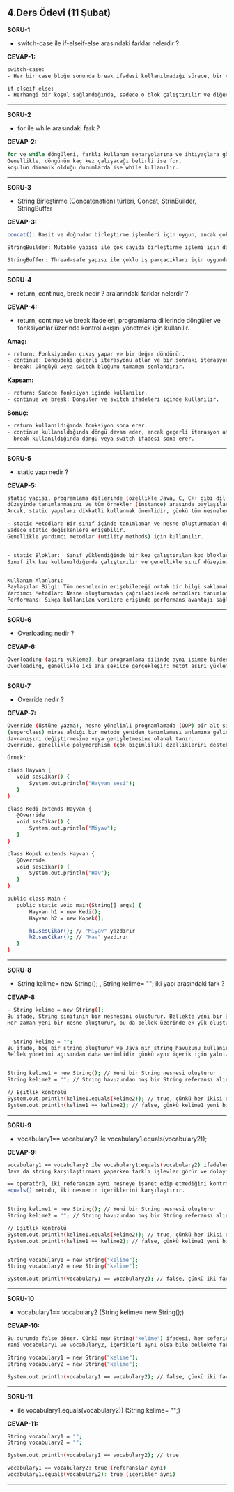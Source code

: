 ## 4.Ders Ödevi (11 Şubat)

**SORU-1**
- switch-case ile if-elseif-else arasındaki farklar nelerdir ?

**CEVAP-1:**
 ```sh 
switch-case:
- Her bir case bloğu sonunda break ifadesi kullanılmadığı sürece, bir case den sonraki tüm case ler çalıştırılabilir (fall-through).

if-elseif-else:
- Herhangi bir koşul sağlandığında, sadece o blok çalıştırılır ve diğerleri atlanır.
```
---


**SORU-2**

- for ile while arasındaki fark ?

**CEVAP-2:**
 ```sh 
for ve while döngüleri, farklı kullanım senaryolarına ve ihtiyaçlara göre seçilir. 
Genellikle, döngünün kaç kez çalışacağı belirli ise for, 
koşulun dinamik olduğu durumlarda ise while kullanılır.
```
---

**SORU-3**

- String Birleştirme (Concatenation) türleri, Concat, StrinBuilder, StringBuffer

**CEVAP-3:**
 ```sh 
concat(): Basit ve doğrudan birleştirme işlemleri için uygun, ancak çok fazla birleştirme yapıldığında performans sorunları olabilir.

StringBuilder: Mutable yapısı ile çok sayıda birleştirme işlemi için daha verimlidir. Tek iş parçacığı için idealdir.

StringBuffer: Thread-safe yapısı ile çoklu iş parçacıkları için uygundur, ancak performansı StringBuilder kadar iyi değildir.
```
---

**SORU-4**

- return, continue, break nedir ? aralarındaki farklar nelerdir ?

**CEVAP-4:**
- return, continue ve break ifadeleri, programlama dillerinde döngüler ve fonksiyonlar üzerinde kontrol akışını yönetmek için kullanılır.

**Amaç:**
 ```sh 
- return: Fonksiyondan çıkış yapar ve bir değer döndürür.
- continue: Döngüdeki geçerli iterasyonu atlar ve bir sonraki iterasyona geçer.
- break: Döngüyü veya switch bloğunu tamamen sonlandırır.
```

**Kapsam:**
 ```sh 
- return: Sadece fonksiyon içinde kullanılır.
- continue ve break: Döngüler ve switch ifadeleri içinde kullanılır.
```

**Sonuç:**
 ```sh 
- return kullanıldığında fonksiyon sona erer.
- continue kullanıldığında döngü devam eder, ancak geçerli iterasyon atlanır.
- break kullanıldığında döngü veya switch ifadesi sona erer.
```
---

**SORU-5**

- static yapı nedir ?

**CEVAP-5:**
```sh 
static yapısı, programlama dillerinde (özellikle Java, C, C++ gibi dillerde) belirli bir değişkenin veya metodun sınıf 
düzeyinde tanımlanmasını ve tüm örnekler (instance) arasında paylaşılarak kullanılmasını sağlayan bir özellik veya anahtar kelimedir.
Ancak, static yapıları dikkatli kullanmak önemlidir, çünkü tüm nesneler arasında paylaşılan veriler üzerinde yapılan değişiklikler, diğer nesneleri de etkileyebilir.

- static Metodlar: Bir sınıf içinde tanımlanan ve nesne oluşturmadan doğrudan sınıf adı ile çağrılabilen metodlardır.
Sadece static değişkenlere erişebilir. 
Genellikle yardımcı metodlar (utility methods) için kullanılır.


- static Bloklar:  Sınıf yüklendiğinde bir kez çalıştırılan kod bloklarıdır.
Sınıf ilk kez kullanıldığında çalıştırılır ve genellikle sınıf düzeyindeki değişkenlerin başlatılması için kullanılır.


Kullanım Alanları:
Paylaşılan Bilgi: Tüm nesnelerin erişebileceği ortak bir bilgi saklamak için.
Yardımcı Metodlar: Nesne oluşturmadan çağrılabilecek metodları tanımlamak için.
Performans: Sıkça kullanılan verilere erişimde performans avantajı sağlamak için.
```
---

**SORU-6**

- Overloading nedir ?

**CEVAP-6:**

 ```sh 
Overloading (aşırı yükleme), bir programlama dilinde aynı isimde birden fazla yöntem (metod) veya operatör tanımlama tekniğidir. 
Overloading, genellikle iki ana şekilde gerçekleşir: metot aşırı yükleme ve operatör aşırı yükleme. İşte detayları:
```
---

**SORU-7**

- Override nedir ?

**CEVAP-7:**

 ```sh 
Override (üstüne yazma), nesne yönelimli programlamada (OOP) bir alt sınıfın (subclass) üst sınıfından 
(superclass) miras aldığı bir metodu yeniden tanımlaması anlamına gelir. Bu, alt sınıfın üst sınıfta tanımlanan metodun 
davranışını değiştirmesine veya genişletmesine olanak tanır. 
Override, genellikle polymorphism (çok biçimlilik) özelliklerini destekler.

Örnek: 

class Hayvan {
    void sesCikar() {
        System.out.println("Hayvan sesi");
    }
}

class Kedi extends Hayvan {
    @Override
    void sesCikar() {
        System.out.println("Miyav");
    }
}

class Kopek extends Hayvan {
    @Override
    void sesCikar() {
        System.out.println("Hav");
    }
}

public class Main {
    public static void main(String[] args) {
        Hayvan h1 = new Kedi();
        Hayvan h2 = new Kopek();

        h1.sesCikar(); // "Miyav" yazdırır
        h2.sesCikar(); // "Hav" yazdırır
    }
}
```
---

**SORU-8**

- String kelime= new String(); , String kelime= ""; iki yapı arasındaki fark ?

**CEVAP-8:**
 ```sh 
- String kelime = new String();
Bu ifade, String sınıfının bir nesnesini oluşturur. Bellekte yeni bir String nesnesi yaratır.
Her zaman yeni bir nesne oluşturur, bu da bellek üzerinde ek yük oluşturabilir.


- String kelime = "";
Bu ifade, boş bir string oluşturur ve Java nın string havuzunu kullanır. Yani, zaten var olan bir boş string nesnesine referans verir.
Bellek yönetimi açısından daha verimlidir çünkü aynı içerik için yalnızca bir nesne oluşturulur.


String kelime1 = new String(); // Yeni bir String nesnesi oluşturur
String kelime2 = ""; // String havuzundan boş bir String referansı alır

// Eşitlik kontrolü
System.out.println(kelime1.equals(kelime2)); // true, çünkü her ikisi de boş string
System.out.println(kelime1 == kelime2); // false, çünkü kelime1 yeni bir nesne, kelime2 ise havuzdan bir referans
```
---

**SORU-9**

- vocabulary1== vocabulary2 ile vocabulary1.equals(vocabulary2));

**CEVAP-9:**
 ```sh 
vocabulary1 == vocabulary2 ile vocabulary1.equals(vocabulary2) ifadeleri, 
Java da string karşılaştırması yaparken farklı işlevler görür ve dolayısıyla eşit değildir.

== operatörü, iki referansın aynı nesneye işaret edip etmediğini kontrol eder.
equals() metodu, iki nesnenin içeriklerini karşılaştırır.


String kelime1 = new String(); // Yeni bir String nesnesi oluşturur
String kelime2 = ""; // String havuzundan boş bir String referansı alır

// Eşitlik kontrolü
System.out.println(kelime1.equals(kelime2)); // true, çünkü her ikisi de boş string
System.out.println(kelime1 == kelime2); // false, çünkü kelime1 yeni bir nesne, kelime2 ise havuzdan bir referans


String vocabulary1 = new String("kelime");
String vocabulary2 = new String("kelime");

System.out.println(vocabulary1 == vocabulary2); // false, çünkü iki farklı nesne
```
---

**SORU-10**

- vocabulary1== vocabulary2 (String kelime= new String();)

**CEVAP-10:**
 ```sh 
Bu durumda false döner. Çünkü new String("kelime") ifadesi, her seferinde yeni bir String nesnesi oluşturur. 
Yani vocabulary1 ve vocabulary2, içerikleri aynı olsa bile bellekte farklı nesnelere işaret eder.
 
String vocabulary1 = new String("kelime");
String vocabulary2 = new String("kelime");

System.out.println(vocabulary1 == vocabulary2); // false, çünkü iki farklı nesne
```
---

**SORU-11**

- ile vocabulary1.equals(vocabulary2)) (String kelime= "";)

**CEVAP-11:**
 ```sh 
String vocabulary1 = "";
String vocabulary2 = "";

System.out.println(vocabulary1 == vocabulary2); // true

vocabulary1 == vocabulary2: true (referanslar aynı)
vocabulary1.equals(vocabulary2): true (içerikler aynı)
```
---

